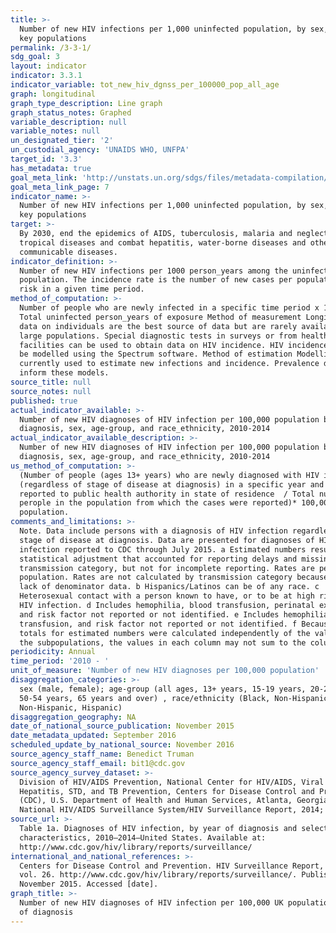 ```yaml
---
title: >-
  Number of new HIV infections per 1,000 uninfected population, by sex, age and
  key populations
permalink: /3-3-1/
sdg_goal: 3
layout: indicator
indicator: 3.3.1
indicator_variable: tot_new_hiv_dgnss_per_100000_pop_all_age
graph: longitudinal
graph_type_description: Line graph
graph_status_notes: Graphed
variable_description: null
variable_notes: null
un_designated_tier: '2'
un_custodial_agency: 'UNAIDS WHO, UNFPA'
target_id: '3.3'
has_metadata: true
goal_meta_link: 'http://unstats.un.org/sdgs/files/metadata-compilation/Metadata-Goal-3.pdf'
goal_meta_link_page: 7
indicator_name: >-
  Number of new HIV infections per 1,000 uninfected population, by sex, age and
  key populations
target: >-
  By 2030, end the epidemics of AIDS, tuberculosis, malaria and neglected
  tropical diseases and combat hepatitis, water-borne diseases and other
  communicable diseases.
indicator_definition: >-
  Number of new HIV infections per 1000 person_years among the uninfected
  population. The incidence rate is the number of new cases per population at
  risk in a given time period.
method_of_computation: >-
  Number of people who are newly infected in a specific time period x 1000 /
  Total uninfected person_years of exposure Method of measurement Longitudinal
  data on individuals are the best source of data but are rarely available for
  large populations. Special diagnostic tests in surveys or from health
  facilities can be used to obtain data on HIV incidence. HIV incidence can also
  be modelled using the Spectrum software. Method of estimation Modelling is
  currently used to estimate new infections and incidence. Prevalence data
  inform these models.
source_title: null
source_notes: null
published: true
actual_indicator_available: >-
  Number of new HIV diagnoses of HIV infection per 100,000 population by year of
  diagnosis, sex, age-group, and race_ethnicity, 2010-2014
actual_indicator_available_description: >-
  Number of new HIV diagnoses of HIV infection per 100,000 population by year of
  diagnosis, sex, age-group, and race_ethnicity, 2010-2014
us_method_of_computation: >-
  (Number of people (ages 13+ years) who are newly diagnosed with HIV infection
  (regardless of stage of disease at diagnosis) in a specific year and are
  reported to public health authority in state of residence  / Total number of
  perople in the population from which the cases were reported)* 100,000
  population.
comments_and_limitations: >-
  Note. Data include persons with a diagnosis of HIV infection regardless of
  stage of disease at diagnosis. Data are presented for diagnoses of HIV
  infection reported to CDC through July 2015. a Estimated numbers resulted from
  statistical adjustment that accounted for reporting delays and missing
  transmission category, but not for incomplete reporting. Rates are per 100,000
  population. Rates are not calculated by transmission category because of the
  lack of denominator data. b Hispanics/Latinos can be of any race. c
  Heterosexual contact with a person known to have, or to be at high risk for,
  HIV infection. d Includes hemophilia, blood transfusion, perinatal exposure,
  and risk factor not reported or not identified. e Includes hemophilia, blood
  transfusion, and risk factor not reported or not identified. f Because column
  totals for estimated numbers were calculated independently of the values for
  the subpopulations, the values in each column may not sum to the column total.
periodicity: Annual
time_period: '2010 - '
unit_of_measure: 'Number of new HIV diagnoses per 100,000 population'
disaggregation_categories: >-
  sex (male, female); age-group (all ages, 13+ years, 15-19 years, 20-24 years,
  50-54 years, 65 years and over) , race/ethnicity (Black, Non-Hispanic, White,
  Non-Hispanic, Hispanic) 
disaggregation_geography: NA
date_of_national_source_publication: November 2015
date_metadata_updated: September 2016
scheduled_update_by_national_source: November 2016
source_agency_staff_name: Benedict Truman
source_agency_staff_email: bit1@cdc.gov
source_agency_survey_dataset: >-
  Division of HIV/AIDS Prevention, National Center for HIV/AIDS, Viral
  Hepatitis, STD, and TB Prevention, Centers for Disease Control and Prevention
  (CDC), U.S. Department of Health and Human Services, Atlanta, Georgia/
  National HIV/AIDS Surveillance System/HIV Surveillance Report, 2014; vol. 26.
source_url: >-
  Table 1a. Diagnoses of HIV infection, by year of diagnosis and selected
  characteristics, 2010–2014—United States. Available at:
  http://www.cdc.gov/hiv/library/reports/surveillance/ 
international_and_national_references: >-
  Centers for Disease Control and Prevention. HIV Surveillance Report, 2014;
  vol. 26. http://www.cdc.gov/hiv/library/reports/surveillance/. Published
  November 2015. Accessed [date].
graph_title: >-
  Number of new HIV diagnoses of HIV infection per 100,000 UK population by year
  of diagnosis
---
```

